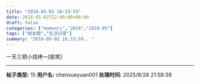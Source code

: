 ```yaml
---
title: "2018-05-02 10:33:59"
date: 2018-05-02T12:00:00+08:00
draft: false
categories: ["moments","2018","2018-05"]
tags: ["朋友圈","生活记录"]
summary: "2018-05-02 10:33:59..."
---
```


一天三顿小烧烤～[偷笑]

---

**帖子类型:** 15
**用户名:** chenxueyuan001
**处理时间:** 2025/8/28 21:58:38